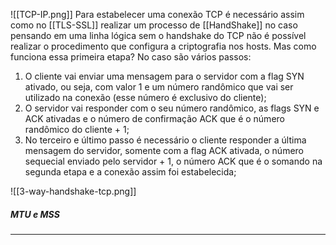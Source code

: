 ![[TCP-IP.png]]
Para estabelecer uma conexão TCP é necessário assim como no [[TLS-SSL]] realizar um processo de [[HandShake]] no caso pensando em uma linha lógica sem o handshake do TCP não é possível realizar o procedimento que configura a criptografia nos hosts. Mas como funciona essa primeira etapa? No caso são vários passos: 
1. O cliente vai enviar uma mensagem para o servidor com a flag SYN ativado, ou seja, com valor 1 e um número randômico que vai ser utilizado na conexão (esse número é exclusivo do cliente); 
2. O servidor vai responder com o seu número randômico, as flags SYN e ACK ativadas e o número de confirmação ACK que é o número randômico do cliente + 1;
3. No terceiro e último passo é necessário o cliente responder a última mensagem do servidor, somente com a flag ACK ativada, o número sequecial enviado pelo servidor + 1, o número ACK que é o somando na segunda etapa e a conexão assim foi estabelecida; 

![[3-way-handshake-tcp.png]]

##### MTU e MSS
--------
 
